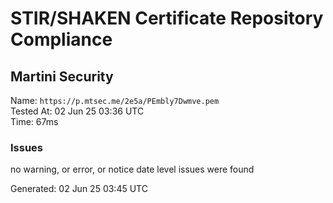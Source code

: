 # STIR/SHAKEN Certificate Repository Compliance

## Martini Security

Name: `https://p.mtsec.me/2e5a/PEmbly7Dwmve.pem`\
Tested At: 02 Jun 25 03:36 UTC\
Time: 67ms

### Issues

no warning, or error, or notice date level issues were found

Generated: 02 Jun 25 03:45 UTC
